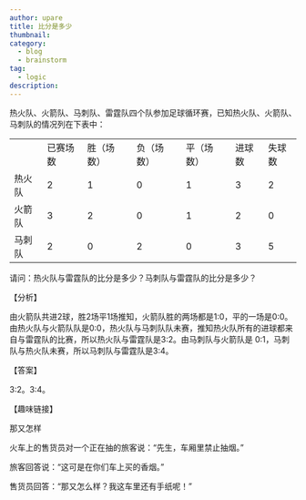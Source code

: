 ```yaml
---
author: upare
title: 比分是多少
thumbnail:
category:
  - blog
  - brainstorm
tag:
  - logic
description: 
---
```

热火队、火箭队、马刺队、雷霆队四个队参加足球循环赛，已知热火队、火箭队、马刺队的情况列在下表中：

<table><tr><td></td><td>已赛场数</td><td>胜（场数）</td><td>负（场数）</td><td>平（场数）</td><td>进球数</td><td>失球数</td></tr><tr><td>热火队</td><td>2</td><td>1</td><td>0</td><td>1</td><td>3</td><td>2</td></tr><tr><td>火箭队</td><td>3</td><td>2</td><td>0</td><td>1</td><td>2</td><td>0</td></tr><tr><td>马刺队</td><td>2</td><td>0</td><td>2</td><td>0</td><td>3</td><td>5</td></tr></table>

请问：热火队与雷霆队的比分是多少？马刺队与雷霆队的比分是多少？

【分析】

由火箭队共进2球，胜2场平1场推知，火箭队胜的两场都是1:0，平的一场是0:0。由热火队与火箭队队是0:0，热火队与马刺队队未赛，推知热火队所有的进球都来自与雷霆队的比赛，所以热火队与雷霆队是3:2。由马刺队与火箭队是 0:1，马刺队与热火队未赛，所以马刺队与雷霆队是3:4。

【答案】

3:2。3:4。

【趣味链接】

那又怎样

火车上的售货员对一个正在抽的旅客说：“先生，车厢里禁止抽烟。”

旅客回答说：“这可是在你们车上买的香烟。”

售货员回答：“那又怎么样？我这车里还有手纸呢！”